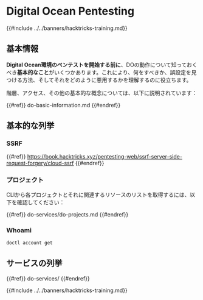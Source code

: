 # Digital Ocean Pentesting

{{#include ../../banners/hacktricks-training.md}}

## 基本情報

**Digital Ocean環境のペンテストを開始する前に**、DOの動作について知っておくべき**基本的なこと**がいくつかあります。これにより、何をすべきか、誤設定を見つける方法、そしてそれをどのように悪用するかを理解するのに役立ちます。

階層、アクセス、その他の基本的な概念については、以下に説明されています：

{{#ref}}
do-basic-information.md
{{#endref}}

## 基本的な列挙

### SSRF

{{#ref}}
https://book.hacktricks.xyz/pentesting-web/ssrf-server-side-request-forgery/cloud-ssrf
{{#endref}}

### プロジェクト

CLIから各プロジェクトとそれに関連するリソースのリストを取得するには、以下を確認してください：

{{#ref}}
do-services/do-projects.md
{{#endref}}

### Whoami
```bash
doctl account get
```
## サービスの列挙

{{#ref}}
do-services/
{{#endref}}

{{#include ../../banners/hacktricks-training.md}}
